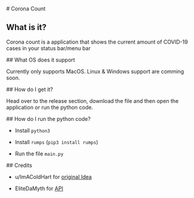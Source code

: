 # Corona Count

## What is it?

Corona count is a application that shows the current amount of COVID-19 cases in your status bar/menu bar

## What OS does it support

Currently only supports MacOS. Linux & Windows support are comming soon.

## How do I get it?

Head over to the release section, download the file and then open the application or run the python code.

## How do I run the python code?

-   Install `python3`
    
-   Install `rumps` (`pip3 install rumps`)
    
-   Run the file `main.py`
    

## Credits

-   u/ImAColdHart for [original Idea](https://www.reddit.com/r/jailbreak/comments/fjqdx1/release_coronacount_keep_track_of_current_corona/)
    
-   EliteDaMyth for [API](https://corona.lmao.ninja/)

